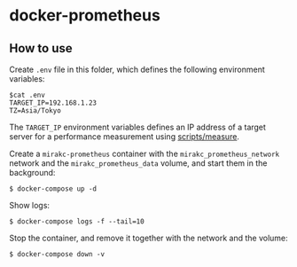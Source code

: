 # docker-prometheus

## How to use

Create `.env` file in this folder, which defines the following environment
variables:

```console
$cat .env
TARGET_IP=192.168.1.23
TZ=Asia/Tokyo
```

The `TARGET_IP` environment variables defines an IP address of a target server
for a performance measurement using
[scripts/measure](../../scripts/measure).

Create a `mirakc-prometheus` container with the `mirakc_prometheus_network`
network and the `mirakc_prometheus_data` volume, and start them in the
background:

```console
$ docker-compose up -d
```

Show logs:

```console
$ docker-compose logs -f --tail=10
```

Stop the container, and remove it together with the network and the volume:

```console
$ docker-compose down -v
```
